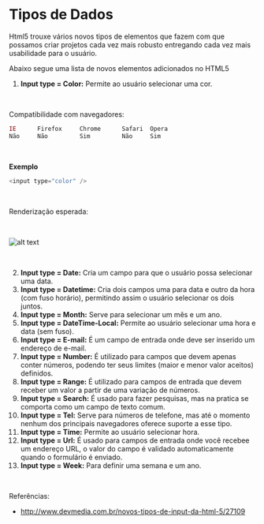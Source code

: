 # Tipos de Dados

Html5 trouxe vários novos tipos de elementos que fazem com que possamos criar 
projetos cada vez mais robusto entregando cada vez mais usabilidade para o usuário.

Abaixo segue uma lista de novos elementos adicionados no HTML5

1. **Input type = Color:** Permite ao usuário selecionar uma cor.

<br />

Compatibilidade com navegadores:
```php
IE      Firefox     Chrome      Safari	Opera
Não     Não         Sim         Não     Sim
```

<br />

**Exemplo**
```php
<input type="color" />
```
<br />

Renderização esperada: 

<br />

![alt text](http://videos.web-03.net/artigos/Ricardo_Teixeira/HTML5_Intput_Types/HTML5_Intput_Types3.jpg "Seletor de cor")

<br />

2. **Input type = Date:** Cria um campo para que o usuário possa selecionar uma data.
3. **Input type = Datetime:** Cria dois campos uma para data e outro da hora (com fuso horário), permitindo assim o usuário selecionar os dois juntos.
4. **Input type = Month:** Serve para selecionar um mês e um ano.
5. **Input type = DateTime-Local:** Permite ao usuário selecionar uma hora e data (sem fuso).
6. **Input type = E-mail:** É um campo de entrada onde deve ser inserido um endereço de e-mail.
7. **Input type = Number:** É utilizado para campos que devem apenas conter números, podendo ter seus limites (maior e menor valor aceitos) definidos.
8. **Input type = Range:** É utilizado para campos de entrada que devem receber um valor a partir de uma variação de números.
9. **Input type = Search:** É usado para fazer pesquisas, mas na pratica se comporta como um campo de texto comum.
10. **Input type = Tel:** Serve para números de telefone, mas até o momento nenhum dos principais navegadores oferece suporte a esse tipo.
11. **Input type = Time:** Permite ao usuário selecionar hora.
12. **Input type = Url:** É usado para campos de entrada onde você recebee um endereço URL, o valor do campo é validado automaticamente quando o formulário é enviado.
13. **Input type = Week:** Para definir uma semana e um ano.

<br />

Referências:

* http://www.devmedia.com.br/novos-tipos-de-input-da-html-5/27109